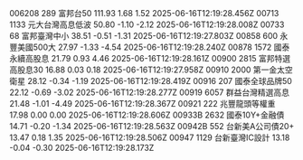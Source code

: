 006208	289	富邦台50	111.93	1.68	1.52	2025-06-16T12:19:28.456Z
00713	1133	元大台灣高息低波	50.80	-1.10	-2.12	2025-06-16T12:19:28.008Z
00733	68	富邦臺灣中小	38.51	-0.51	-1.31	2025-06-16T12:19:27.803Z
00858	600	永豐美國500大	27.97	-1.33	-4.54	2025-06-16T12:19:28.240Z
00878	1572	國泰永續高股息	21.79	0.93	4.46	2025-06-16T12:19:28.161Z
00900	2815	富邦特選高股息30	16.88	0.03	0.18	2025-06-16T12:19:27.958Z
00910	2000	第一金太空衛星	28.12	-0.34	-1.19	2025-06-16T12:19:28.419Z
00916	207	國泰全球品牌50	22.12	-0.69	-3.02	2025-06-16T12:19:28.277Z
00919	6057	群益台灣精選高息	21.48	-1.01	-4.49	2025-06-16T12:19:28.367Z
00921	222	兆豐龍頭等權重	17.98	0.00	0.00	2025-06-16T12:19:28.606Z
00933B	2632	國泰10Y+金融債	14.71	-0.20	-1.34	2025-06-16T12:19:28.563Z
00942B	552	台新美A公司債20+	13.47	0.18	1.35	2025-06-16T12:19:28.506Z
00947	1129	台新臺灣IC設計	13.18	-0.04	-0.30	2025-06-16T12:19:28.173Z